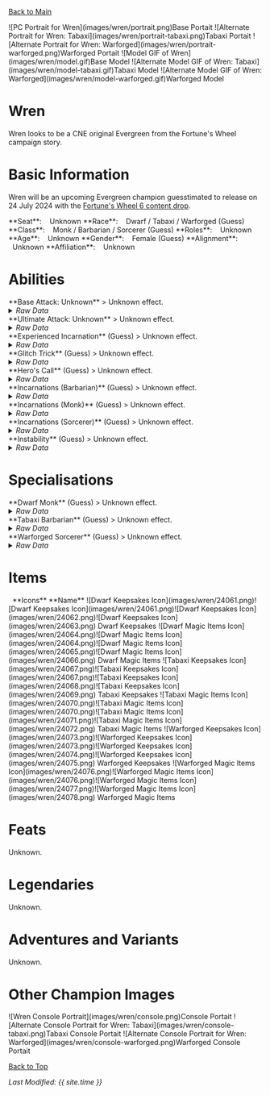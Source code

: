 [Back to Main](index.md)

<span class="championPortraitsRow">
    <span class="championPortraitsImage">
        ![PC Portrait for Wren](images/wren/portrait.png)Base Portait
    </span>
    <span class="championPortraitsImage">
        ![Alternate Portrait for Wren: Tabaxi](images/wren/portrait-tabaxi.png)Tabaxi Portait
    </span>
    <span class="championPortraitsImage">
        ![Alternate Portrait for Wren: Warforged](images/wren/portrait-warforged.png)Warforged Portait
    </span>
    <span class="championPortraitsImage">
        ![Model GIF of Wren](images/wren/model.gif)Base Model
    </span>
    <span class="championPortraitsImage">
        ![Alternate Model GIF of Wren: Tabaxi](images/wren/model-tabaxi.gif)Tabaxi Model
    </span>
    <span class="championPortraitsImage">
        ![Alternate Model GIF of Wren: Warforged](images/wren/model-warforged.gif)Warforged Model
    </span>
</span>

# Wren

Wren looks to be a CNE original Evergreen from the Fortune's Wheel campaign story.

# Basic Information

Wren will be an upcoming Evergreen champion guesstimated to release on 24 July 2024 with the [Fortune's Wheel 6 content drop](contentdrops.md#fortune's-wheel-6---24-july-2024).

<span class="champStatsTableColumn">
    <span class="champStatsTableRow">
        <span class="champStatsTableInfoHeader">
            <span style="margin-right:4px;">**Seat**:</span>
        </span>
        <span class="champStatsTableInfoSmall">
            <span style="margin-left:8px;">Unknown</span>
        </span>
    </span>
    <span class="champStatsTableRow">
        <span class="champStatsTableInfoHeader">
            <span style="margin-right:4px;">**Race**:</span>
        </span>
        <span class="champStatsTableInfoSmall">
            <span style="margin-left:8px;">Dwarf / Tabaxi / Warforged (Guess)</span>
        </span>
    </span>
    <span class="champStatsTableRow">
        <span class="champStatsTableInfoHeader">
            <span style="margin-right:4px;">**Class**:</span>
        </span>
        <span class="champStatsTableInfoSmall">
            <span style="margin-left:8px;">Monk / Barbarian / Sorcerer (Guess)</span>
        </span>
    </span>
    <span class="champStatsTableRow">
        <span class="champStatsTableInfoHeader">
            <span style="margin-right:4px;">**Roles**:</span>
        </span>
        <span class="champStatsTableInfoSmall">
            <span style="margin-left:8px;">Unknown</span>
        </span>
    </span>
    <span class="champStatsTableRow">
        <span class="champStatsTableInfoHeader">
            <span style="margin-right:4px;">**Age**:</span>
        </span>
        <span class="champStatsTableInfoSmall">
            <span style="margin-left:8px;">Unknown</span>
        </span>
    </span>
    <span class="champStatsTableRow">
        <span class="champStatsTableInfoHeader">
            <span style="margin-right:4px;">**Gender**:</span>
        </span>
        <span class="champStatsTableInfoSmall">
            <span style="margin-left:8px;">Female (Guess)</span>
        </span>
    </span>
    <span class="champStatsTableRow">
        <span class="champStatsTableInfoHeader">
            <span style="margin-right:4px;">**Alignment**:</span>
        </span>
        <span class="champStatsTableInfoSmall">
            <span style="margin-left:8px;">Unknown</span>
        </span>
    </span>
    <span class="champStatsTableRow">
        <span class="champStatsTableInfoHeader">
            <span style="margin-right:4px;">**Affiliation**:</span>
        </span>
        <span class="champStatsTableInfoSmall">
            <span style="margin-left:8px;">Unknown</span>
        </span>
    </span>
</span>

# Abilities

<div markdown="1" class="abilityBorder"><div markdown="1" class="abilityBorderInner">
**Base Attack: Unknown**
> Unknown effect.
<details><summary><em>Raw Data</em></summary>
<p>
<pre>
</pre>
</p>
</details>
</div></div>

<div markdown="1" class="abilityBorder"><div markdown="1" class="abilityBorderInner">
**Ultimate Attack: Unknown**
> Unknown effect.
<details><summary><em>Raw Data</em></summary>
<p>
<pre>
</pre>
</p>
</details>
</div></div>

<div markdown="1" class="abilityBorder"><div markdown="1" class="abilityBorderInner">
**Experienced Incarnation** (Guess)
> Unknown effect.
<details><summary><em>Raw Data</em></summary>
<p>
<pre>
{
    "id": 24093,
    "graphic": "Icons/Champions/Wren/Icon_Wren_Formation_ExperiencedIncarnation",
    "v": 2,
    "fs": 0,
    "p": 0,
    "type": 1,
    "export_params": {
        "uses": [
            "icon"
        ]
    }
}
</pre>
</p>
</details>
</div></div>

<div markdown="1" class="abilityBorder"><div markdown="1" class="abilityBorderInner">
**Glitch Trick** (Guess)
> Unknown effect.
<details><summary><em>Raw Data</em></summary>
<p>
<pre>
{
    "id": 24094,
    "graphic": "Icons/Champions/Wren/Icon_Wren_Formation_GlitchTrick",
    "v": 2,
    "fs": 0,
    "p": 0,
    "type": 1,
    "export_params": {
        "uses": [
            "icon"
        ]
    }
}
</pre>
</p>
</details>
</div></div>

<div markdown="1" class="abilityBorder"><div markdown="1" class="abilityBorderInner">
**Hero's Call** (Guess)
> Unknown effect.
<details><summary><em>Raw Data</em></summary>
<p>
<pre>
{
    "id": 24095,
    "graphic": "Icons/Champions/Wren/Icon_Wren_Formation_HerosCall",
    "v": 2,
    "fs": 0,
    "p": 0,
    "type": 1,
    "export_params": {
        "uses": [
            "icon"
        ]
    }
}
</pre>
</p>
</details>
</div></div>

<div markdown="1" class="abilityBorder"><div markdown="1" class="abilityBorderInner">
**Incarnations (Barbarian)** (Guess)
> Unknown effect.
<details><summary><em>Raw Data</em></summary>
<p>
<pre>
{
    "id": 24096,
    "graphic": "Icons/Champions/Wren/Icon_Wren_Formation_IncarnationsClassBarb",
    "v": 2,
    "fs": 0,
    "p": 0,
    "type": 1,
    "export_params": {
        "uses": [
            "icon"
        ]
    }
}
</pre>
</p>
</details>
</div></div>

<div markdown="1" class="abilityBorder"><div markdown="1" class="abilityBorderInner">
**Incarnations (Monk)** (Guess)
> Unknown effect.
<details><summary><em>Raw Data</em></summary>
<p>
<pre>
{
    "id": 24097,
    "graphic": "Icons/Champions/Wren/Icon_Wren_Formation_IncarnationsClassMonk",
    "v": 2,
    "fs": 0,
    "p": 0,
    "type": 1,
    "export_params": {
        "uses": [
            "icon"
        ]
    }
}
</pre>
</p>
</details>
</div></div>

<div markdown="1" class="abilityBorder"><div markdown="1" class="abilityBorderInner">
**Incarnations (Sorcerer)** (Guess)
> Unknown effect.
<details><summary><em>Raw Data</em></summary>
<p>
<pre>
{
    "id": 24098,
    "graphic": "Icons/Champions/Wren/Icon_Wren_Formation_IncarnationsClassSorcerer",
    "v": 2,
    "fs": 0,
    "p": 0,
    "type": 1,
    "export_params": {
        "uses": [
            "icon"
        ]
    }
}
</pre>
</p>
</details>
</div></div>

<div markdown="1" class="abilityBorder"><div markdown="1" class="abilityBorderInner">
**Instability** (Guess)
> Unknown effect.
<details><summary><em>Raw Data</em></summary>
<p>
<pre>
{
    "id": 24099,
    "graphic": "Icons/Champions/Wren/Icon_Wren_Formation_Instability",
    "v": 2,
    "fs": 0,
    "p": 0,
    "type": 1,
    "export_params": {
        "uses": [
            "icon"
        ]
    }
}
</pre>
</p>
</details>
</div></div>

# Specialisations

<div markdown="1" class="abilityBorder"><div markdown="1" class="abilityBorderInner">
**Dwarf Monk** (Guess)
> Unknown effect.
<details><summary><em>Raw Data</em></summary>
<p>
<pre>
{
    "id": 24080,
    "graphic": "Icons/Champions/Wren/Icon_Specialization_WrenDwarfMonk",
    "v": 2,
    "fs": 0,
    "p": 0,
    "type": 1,
    "export_params": {
        "uses": [
            "icon"
        ]
    }
}
</pre>
</p>
</details>
</div></div>

<div markdown="1" class="abilityBorder"><div markdown="1" class="abilityBorderInner">
**Tabaxi Barbarian** (Guess)
> Unknown effect.
<details><summary><em>Raw Data</em></summary>
<p>
<pre>
{
    "id": 24081,
    "graphic": "Icons/Champions/Wren/Icon_Specialization_WrenTabaxiBarb",
    "v": 2,
    "fs": 0,
    "p": 0,
    "type": 1,
    "export_params": {
        "uses": [
            "icon"
        ]
    }
}
</pre>
</p>
</details>
</div></div>

<div markdown="1" class="abilityBorder"><div markdown="1" class="abilityBorderInner">
**Warforged Sorcerer** (Guess)
> Unknown effect.
<details><summary><em>Raw Data</em></summary>
<p>
<pre>
{
    "id": 24082,
    "graphic": "Icons/Champions/Wren/Icon_Specialization_WrenWarforgedSorcerer",
    "v": 2,
    "fs": 0,
    "p": 0,
    "type": 1,
    "export_params": {
        "uses": [
            "icon"
        ]
    }
}
</pre>
</p>
</details>
</div></div>

# Items

<span class="itemTableColumn">
    <span class="itemTableRowHeader">
        <span class="itemTableIcon">
            <span style="margin-left:8px;">**Icons**</span>
        </span>
        <span class="itemTableNameSmall">
            **Name**
        </span>
    </span>
    <span class="itemTableRow">
        <span class="itemTableIcon">
            <span class="itemTableIcon1">![Dwarf Keepsakes Icon](images/wren/24061.png)</span><span class="itemTableIcon2">![Dwarf Keepsakes Icon](images/wren/24061.png)</span><span class="itemTableIcon3">![Dwarf Keepsakes Icon](images/wren/24062.png)</span><span class="itemTableIcon4">![Dwarf Keepsakes Icon](images/wren/24063.png)</span>
        </span>
        <span class="itemTableNameSmall">
            Dwarf Keepsakes
        </span>
    </span>
    <span class="itemTableRow">
        <span class="itemTableIcon">
            <span class="itemTableIcon1">![Dwarf Magic Items Icon](images/wren/24064.png)</span><span class="itemTableIcon2">![Dwarf Magic Items Icon](images/wren/24064.png)</span><span class="itemTableIcon3">![Dwarf Magic Items Icon](images/wren/24065.png)</span><span class="itemTableIcon4">![Dwarf Magic Items Icon](images/wren/24066.png)</span>
        </span>
        <span class="itemTableNameSmall">
            Dwarf Magic Items
        </span>
    </span>
    <span class="itemTableRow">
        <span class="itemTableIcon">
            <span class="itemTableIcon1">![Tabaxi Keepsakes Icon](images/wren/24067.png)</span><span class="itemTableIcon2">![Tabaxi Keepsakes Icon](images/wren/24067.png)</span><span class="itemTableIcon3">![Tabaxi Keepsakes Icon](images/wren/24068.png)</span><span class="itemTableIcon4">![Tabaxi Keepsakes Icon](images/wren/24069.png)</span>
        </span>
        <span class="itemTableNameSmall">
            Tabaxi Keepsakes
        </span>
    </span>
    <span class="itemTableRow">
        <span class="itemTableIcon">
            <span class="itemTableIcon1">![Tabaxi Magic Items Icon](images/wren/24070.png)</span><span class="itemTableIcon2">![Tabaxi Magic Items Icon](images/wren/24070.png)</span><span class="itemTableIcon3">![Tabaxi Magic Items Icon](images/wren/24071.png)</span><span class="itemTableIcon4">![Tabaxi Magic Items Icon](images/wren/24072.png)</span>
        </span>
        <span class="itemTableNameSmall">
            Tabaxi Magic Items
        </span>
    </span>
    <span class="itemTableRow">
        <span class="itemTableIcon">
            <span class="itemTableIcon1">![Warforged Keepsakes Icon](images/wren/24073.png)</span><span class="itemTableIcon2">![Warforged Keepsakes Icon](images/wren/24073.png)</span><span class="itemTableIcon3">![Warforged Keepsakes Icon](images/wren/24074.png)</span><span class="itemTableIcon4">![Warforged Keepsakes Icon](images/wren/24075.png)</span>
        </span>
        <span class="itemTableNameSmall">
            Warforged Keepsakes
        </span>
    </span>
    <span class="itemTableRow">
        <span class="itemTableIcon">
            <span class="itemTableIcon1">![Warforged Magic Items Icon](images/wren/24076.png)</span><span class="itemTableIcon2">![Warforged Magic Items Icon](images/wren/24076.png)</span><span class="itemTableIcon3">![Warforged Magic Items Icon](images/wren/24077.png)</span><span class="itemTableIcon4">![Warforged Magic Items Icon](images/wren/24078.png)</span>
        </span>
        <span class="itemTableNameSmall">
            Warforged Magic Items
        </span>
    </span>
</span>

# Feats

Unknown.

# Legendaries

Unknown.

# Adventures and Variants

Unknown.

# Other Champion Images

<span class="championImagesColumn">
    <span class="championImagesRow">
        <span class="championImagesPortrait">
            ![Wren Console Portrait](images/wren/console.png)Console Portait
        </span>
    </span>
    <span class="championImagesRow">
        <span class="championImagesPortrait">
            ![Alternate Console Portrait for Wren: Tabaxi](images/wren/console-tabaxi.png)Tabaxi Console Portait
        </span>
    </span>
    <span class="championImagesRow">
        <span class="championImagesPortrait">
            ![Alternate Console Portrait for Wren: Warforged](images/wren/console-warforged.png)Warforged Console Portait
        </span>
    </span>
</span>

[Back to Top](#top)

*Last Modified: {{ site.time }}*
